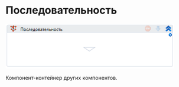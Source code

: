 # Последовательность

![](<../../../.gitbook/assets/image (213).png>)

Компонент-контейнер других компонентов.
